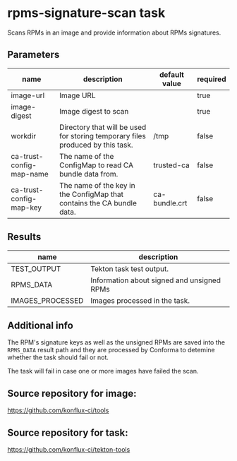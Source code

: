 # rpms-signature-scan task

Scans RPMs in an image and provide information about RPMs signatures.

## Parameters
|name|description|default value|required|
|---|---|---|---|
|image-url|Image URL||true|
|image-digest|Image digest to scan||true|
|workdir|Directory that will be used for storing temporary files produced by this task. |/tmp|false|
|ca-trust-config-map-name|The name of the ConfigMap to read CA bundle data from.|trusted-ca|false|
|ca-trust-config-map-key|The name of the key in the ConfigMap that contains the CA bundle data.|ca-bundle.crt|false|

## Results
|name|description|
|---|---|
|TEST_OUTPUT|Tekton task test output.|
|RPMS_DATA|Information about signed and unsigned RPMs|
|IMAGES_PROCESSED|Images processed in the task.|


## Additional info

The RPM's signature keys as well as the unsigned RPMs are saved into the `RPMS_DATA`
result path and they are processed by Conforma to detemine whether the task should fail
or not.

The task will fail in case one or more images have failed the scan.

## Source repository for image:

https://github.com/konflux-ci/tools

## Source repository for task:

https://github.com/konflux-ci/tekton-tools
